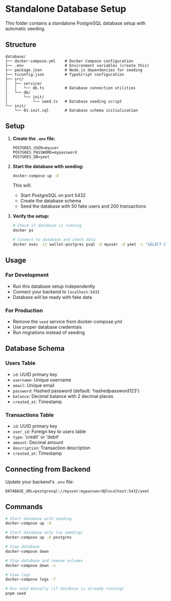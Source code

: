 # Standalone Database Setup

This folder contains a standalone PostgreSQL database setup with automatic seeding.

## Structure

```
database/
├── docker-compose.yml    # Docker Compose configuration
├── .env                  # Environment variables (create this)
├── package.json          # Node.js dependencies for seeding
├── tsconfig.json         # TypeScript configuration
├── src/
│   ├── service/
│   │   └── db.ts         # Database connection utilities
│   └── db/
│       └── init/
│           └── seed.ts   # Database seeding script
└── init/
    └── 01-init.sql       # Database schema initialization
```

## Setup

1. **Create the `.env` file:**

   ```env
   POSTGRES_USER=myuser
   POSTGRES_PASSWORD=mypassword
   POSTGRES_DB=yeet
   ```

2. **Start the database with seeding:**

   ```bash
   docker-compose up -d
   ```

   This will:

   - Start PostgreSQL on port 5432
   - Create the database schema
   - Seed the database with 50 fake users and 200 transactions

3. **Verify the setup:**

   ```bash
   # Check if database is running
   docker ps

   # Connect to database and check data
   docker exec -it wallet-postgres psql -U myuser -d yeet -c "SELECT COUNT(*) FROM users;"
   ```

## Usage

### For Development

- Run this database setup independently
- Connect your backend to `localhost:5432`
- Database will be ready with fake data

### For Production

- Remove the `seed` service from docker-compose.yml
- Use proper database credentials
- Run migrations instead of seeding

## Database Schema

### Users Table

- `id`: UUID primary key
- `username`: Unique username
- `email`: Unique email
- `password`: Hashed password (default: 'hashedpassword123')
- `balance`: Decimal balance with 2 decimal places
- `created_at`: Timestamp

### Transactions Table

- `id`: UUID primary key
- `user_id`: Foreign key to users table
- `type`: 'credit' or 'debit'
- `amount`: Decimal amount
- `description`: Transaction description
- `created_at`: Timestamp

## Connecting from Backend

Update your backend's `.env` file:

```env
DATABASE_URL=postgresql://myuser:mypassword@localhost:5432/yeet
```

## Commands

```bash
# Start database with seeding
docker-compose up -d

# Start database only (no seeding)
docker-compose up -d postgres

# Stop database
docker-compose down

# Stop database and remove volumes
docker-compose down -v

# View logs
docker-compose logs -f

# Run seed manually (if database is already running)
pnpm seed
```
